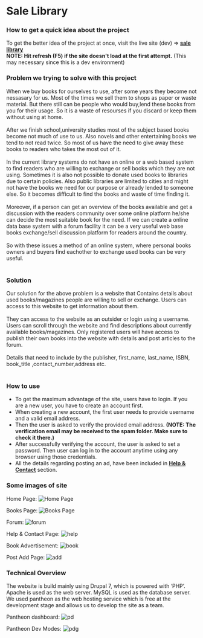 # Sale Library

### How to get a quick idea about the project

To get the better idea of the project at once, visit the live site (dev) => **[sale library](https://dev-sale-library.pantheonsite.io)**  <br/>
**NOTE: Hit refresh (F5) if the site doesn't load at the first attempt.** (This may necessary since this is a dev environment)

### Problem we trying to solve with this project
When we buy books for ourselves to use, after some years they become not nessasary for us. Most of the times we sell them to shops as paper or waste material. But there still can be people who would buy,lend these books from you for their usage. So it is a waste of resourses if you discard or keep them without using at home.
<br/><br/>
After we finish school,university studies most of the subject based books become not much of use to us. Also novels and other entertaining books we tend to not read twice. So most of us have the need to give away these books to readers who takes the most out of it.
<br/><br/>
In the current library systems do not have an online or a web based system to find readers who are willing to exchange or sell books which they are not using. Sometimes it is also not possible to donate used books to libraries due to certain policies. Also public libraries are limited to cities and might not have the books we need for our purpose or already lended to someone else. So it becomes difficult to find the books and waste of  time finding it.
<br/><br/>
Moreover, if a person can get an overview of the books available and get a discussion with the readers community over some online platform he/she can decide the most suitable book  for the need. If we can create a online data base system with a forum facility it can be a very useful web base books exchange/sell  discussion platform for readers around the country.
<br/><br/>
So with these issues a method of an online system, where personal books owners and buyers find eachother to exchange used books can be very useful.
<br/><br/>
### Solution
Our solution for the above problem is a website that Contains details about used books/magazines people are willing to sell or exchange. Users can access to this website to get information about them. 
<br/><br/>
They can access to the website as an outsider or login using a username. Users can scroll through the website and find descriptions about currently available books/magazines. Only registered users will have access to publish their own books into  the website with details and post articles to the forum.
<br/><br/>
Details that need to include by the publisher, first_name, last_name, ISBN, book_title ,contact_number,address etc.
<br/><br/>
### How to use
* To get the maximum advantage of the site, users have to login. If you are a new user, you have to create an account first.
* When creating a new account, the first user needs to provide username and a valid email address.
* Then the user is asked to verify the provided email address. **(NOTE: The verification email may be received to the spam folder. Make sure to check it there.)**
* After successfully verifying the account, the user is asked to set a password. Then user can log in to the account anytime using any browser using those credentials.
* All the details regarding posting an ad, have been included in **[Help & Contact](https://dev-sale-library.pantheonsite.io/help-contact)** section. 

### Some images of site

Home Page: 
![Home Page](https://github.com/viradhanus/Sale-Library/blob/master/site_images/Home.png "Home Page")


Books Page: 
![Books Page](https://github.com/viradhanus/Sale-Library/blob/master/site_images/books.png "Books Page")


Forum: 
![forum](https://github.com/viradhanus/Sale-Library/blob/master/site_images/forum.png "forum")


Help & Contact Page: 
![help](https://github.com/viradhanus/Sale-Library/blob/master/site_images/help.png "help")


Book Advertisement: 
![book](https://github.com/viradhanus/Sale-Library/blob/master/site_images/book_inside.png "book")


Post Add Page: 
![add](https://github.com/viradhanus/Sale-Library/blob/master/site_images/post_add.png "add")


### Technical Overview 
The website is build mainly using Drupal 7, which is powered with ‘PHP’.  Apache is used as the web server. MySQL is used as the database server. 
</br>
We used pantheon as the web hosting service which is free at the development stage and allows us to develop the site as a team.

Pantheon dashboard: 
![pd](https://github.com/viradhanus/Sale-Library/blob/master/site_images/pantheon_dashboard.png "pd")

Pantheon Dev Modes: 
![pdg](https://github.com/viradhanus/Sale-Library/blob/master/site_images/commits.png "pdg")

